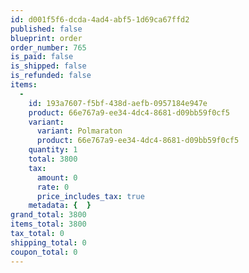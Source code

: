 ```yaml
---
id: d001f5f6-dcda-4ad4-abf5-1d69ca67ffd2
published: false
blueprint: order
order_number: 765
is_paid: false
is_shipped: false
is_refunded: false
items:
  -
    id: 193a7607-f5bf-438d-aefb-0957184e947e
    product: 66e767a9-ee34-4dc4-8681-d09bb59f0cf5
    variant:
      variant: Polmaraton
      product: 66e767a9-ee34-4dc4-8681-d09bb59f0cf5
    quantity: 1
    total: 3800
    tax:
      amount: 0
      rate: 0
      price_includes_tax: true
    metadata: {  }
grand_total: 3800
items_total: 3800
tax_total: 0
shipping_total: 0
coupon_total: 0
---
```

